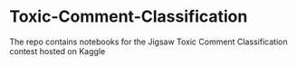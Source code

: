 # Toxic-Comment-Classification
The repo contains notebooks for the Jigsaw Toxic Comment Classification contest hosted on Kaggle
